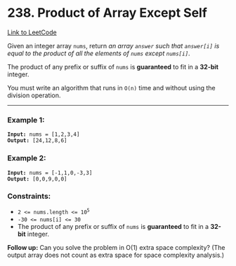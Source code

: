 # 238. Product of Array Except Self

[Link to LeetCode](https://leetcode.com/problems/product-of-array-except-self/)

Given an integer array `nums`, return _an array `answer` such that `answer[i]` is equal to the product of all the elements of `nums` except `nums[i]`_.

The product of any prefix or suffix of `nums` is **guaranteed** to fit in a **32-bit** integer.

You must write an algorithm that runs in `O(n)` time and without using the division operation.

---

### Example 1:

<pre><code><strong>Input:</strong> nums = [1,2,3,4]
<strong>Output:</strong> [24,12,8,6]</code></pre>

### Example 2:

<pre><code><strong>Input:</strong> nums = [-1,1,0,-3,3]
<strong>Output:</strong> [0,0,9,0,0]</code></pre>

### Constraints:

* <code>2 <= nums.length <= 10<sup>5</sup></code>
* `-30 <= nums[i] <= 30`
* The product of any prefix or suffix of `nums` is **guaranteed** to fit in a **32-bit** integer.


<strong>Follow up:</strong> Can you solve the problem in O(1) extra space complexity? (The output array does not count as extra space for space complexity analysis.)